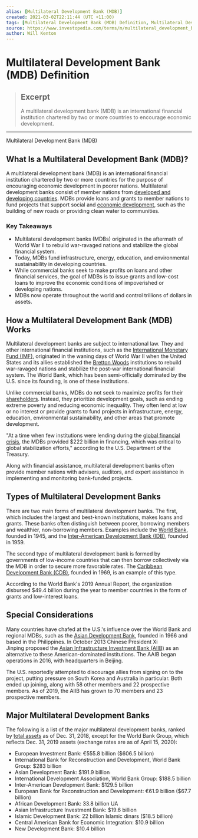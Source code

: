 ```yaml
---
alias: [Multilateral Development Bank (MDB)]
created: 2021-03-02T22:11:44 (UTC +11:00)
tags: [Multilateral Development Bank (MDB) Definition, Multilateral Development Bank (MDB)]
source: https://www.investopedia.com/terms/m/multilateral_development_bank.asp
author: Will Kenton
---
```


# Multilateral Development Bank (MDB) Definition

> ## Excerpt
> A multilateral development bank (MDB) is an international financial institution chartered by two or more countries to encourage economic development.

---

Multilateral Development Bank (MDB)
## What Is a Multilateral Development Bank (MDB)?

A multilateral development bank (MDB) is an international financial institution chartered by two or more countries for the purpose of encouraging economic development in poorer nations. Multilateral development banks consist of member nations from [developed and developing countries](https://www.investopedia.com/updates/top-developing-countries/). MDBs provide loans and grants to member nations to fund projects that support social and [economic development](https://www.investopedia.com/articles/07/gross-national-product.asp), such as the building of new roads or providing clean water to communities.

### Key Takeaways

-   Multilateral development banks (MDBs) originated in the aftermath of World War II to rebuild war-ravaged nations and stabilize the global financial system.
-   Today, MDBs fund infrastructure, energy, education, and environmental sustainability in developing countries.
-   While commercial banks seek to make profits on loans and other financial services, the goal of MDBs is to issue grants and low-cost loans to improve the economic conditions of impoverished or developing nations.
-   MDBs now operate throughout the world and control trillions of dollars in assets.

## How a Multilateral Development Bank (MDB) Works

Multilateral development banks are subject to international law. They and other international financial institutions, such as the [International Monetary Fund (IMF)](https://www.investopedia.com/terms/i/imf.asp), originated in the waning days of World War II when the United States and its allies established the [Bretton Woods](https://www.investopedia.com/terms/b/brettonwoodsagreement.asp) institutions to rebuild war-ravaged nations and stabilize the post-war international financial system. The World Bank, which has been semi-officially dominated by the U.S. since its founding, is one of these institutions.

Unlike commercial banks, MDBs do not seek to maximize profits for their [shareholders](https://www.investopedia.com/terms/s/shareholder.asp). Instead, they prioritize development goals, such as ending extreme poverty and reducing economic inequality. They often lend at low or no interest or provide grants to fund projects in infrastructure, energy, education, environmental sustainability, and other areas that promote development.

"At a time when few institutions were lending during the [global financial crisis](https://www.investopedia.com/articles/economics/09/financial-crisis-review.asp), the MDBs provided $222 billion in financing, which was critical to global stabilization efforts," according to the U.S. Department of the Treasury.

Along with financial assistance, multilateral development banks often provide member nations with advisers, auditors, and expert assistance in implementing and monitoring bank-funded projects.

## Types of Multilateral Development Banks

There are two main forms of multilateral development banks. The first, which includes the largest and best-known institutions, makes loans and grants. These banks often distinguish between poorer, borrowing members and wealthier, non-borrowing members. Examples include the [World Bank](https://www.investopedia.com/terms/w/worldbank.asp), founded in 1945, and the [Inter-American Development Bank (IDB)](https://www.investopedia.com/terms/i/idb.asp), founded in 1959.

The second type of multilateral development bank is formed by governments of low-income countries that can then borrow collectively via the MDB in order to secure more favorable rates. The [Caribbean Development Bank (CDB)](https://www.investopedia.com/terms/c/caribbean-development-bank-cdb.asp), founded in 1969, is an example of this type.

According to the World Bank's 2019 Annual Report, the organization disbursed $49.4 billion during the year to member countries in the form of grants and low-interest loans.

## Special Considerations

Many countries have chafed at the U.S.'s influence over the World Bank and regional MDBs, such as the [Asian Development Bank](https://www.investopedia.com/terms/a/asian-development-bank.asp), founded in 1966 and based in the Philippines. In October 2013 Chinese President Xi Jinping proposed the [Asian Infrastructure Investment Bank (AIIB)](https://www.investopedia.com/terms/a/asian-infrastructure-investment-bank-aiib.asp) as an alternative to these American-dominated institutions. The AAIB began operations in 2016, with headquarters in Beijing.

The U.S. reportedly attempted to discourage allies from signing on to the project, putting pressure on South Korea and Australia in particular. Both ended up joining, along with 58 other members and 22 prospective members. As of 2019, the AIIB has grown to 70 members and 23 prospective members.

## Major Multilateral Development Banks

The following is a list of the major multilateral development banks, ranked by [total assets](https://www.investopedia.com/terms/a/asset.asp) as of Dec. 31, 2018, except for the World Bank Group, which reflects Dec. 31, 2019 assets (exchange rates are as of April 15, 2020):

-   European Investment Bank: €555.8 billion ($606.5 billion)
-   International Bank for Reconstruction and Development, World Bank Group: $283 billion
-   Asian Development Bank: $191.9 billion
-   International Development Association, World Bank Group: $188.5 billion
-   Inter-American Development Bank: $129.5 billion
-   European Bank for Reconstruction and Development: €61.9 billion ($67.7 billion)
-   African Development Bank: 33.8 billion UA
-   Asian Infrastructure Investment Bank: $19.6 billion
-   Islamic Development Bank: 22 billion Islamic dinars ($18.5 billion)
-   Central American Bank for Economic Integration: $10.9 billion
-   New Development Bank: $10.4 billion
